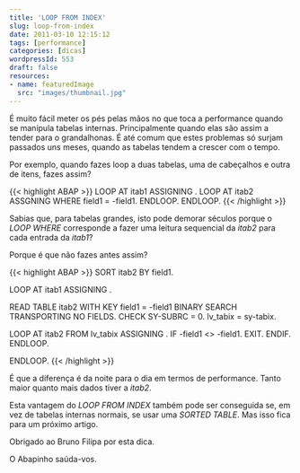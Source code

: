 ```yaml
---
title: 'LOOP FROM INDEX'
slug: loop-from-index
date: 2011-03-10 12:15:12
tags: [performance]
categories: [dicas]
wordpressId: 553
draft: false
resources:
- name: featuredImage
  src: "images/thumbnail.jpg"
---
```

É muito fácil meter os pés pelas mãos no que toca a performance quando se manipula tabelas internas. Principalmente quando elas são assim a tender para o grandalhonas. É até comum que estes problemas só surjam passados uns meses, quando as tabelas tendem a crescer com o tempo.

Por exemplo, quando fazes loop a duas tabelas, uma de cabeçalhos e outra de itens, fazes assim?


{{< highlight ABAP >}}
LOOP AT itab1 ASSIGNING <fs1>.
   LOOP AT itab2 ASSGNING <fs2> WHERE field1 = <fs1>-field1.
   ENDLOOP.
ENDLOOP.
{{< /highlight >}}

Sabias que, para tabelas grandes, isto pode demorar séculos porque o _LOOP WHERE_ corresponde a fazer uma leitura sequencial da _itab2_ para cada entrada da _itab1_?

Porque é que não fazes antes assim?


{{< highlight ABAP >}}
SORT itab2 BY field1.
 
LOOP AT itab1 ASSIGNING <fs1>.

   READ TABLE itab2 WITH KEY field1 = <fs1>-field1 
      BINARY SEARCH TRANSPORTING NO FIELDS.
   CHECK SY-SUBRC = 0.
   lv_tabix = sy-tabix.       
 
   LOOP AT itab2 FROM lv_tabix ASSIGNING <fs2>.
      IF <fs2>-field1 <> <fs1>-field1.
         EXIT.
      ENDIF.
   ENDLOOP.

ENDLOOP.
{{< /highlight >}}

É que a diferença é da noite para o dia em termos de performance. Tanto maior quanto mais dados tiver a _itab2_.

Esta vantagem do _LOOP FROM INDEX_ também pode ser conseguida se, em vez de tabelas internas normais, se usar uma _SORTED TABLE_. Mas isso fica para um próximo artigo.

Obrigado ao Bruno Filipa por esta dica.

O Abapinho saúda-vos.
